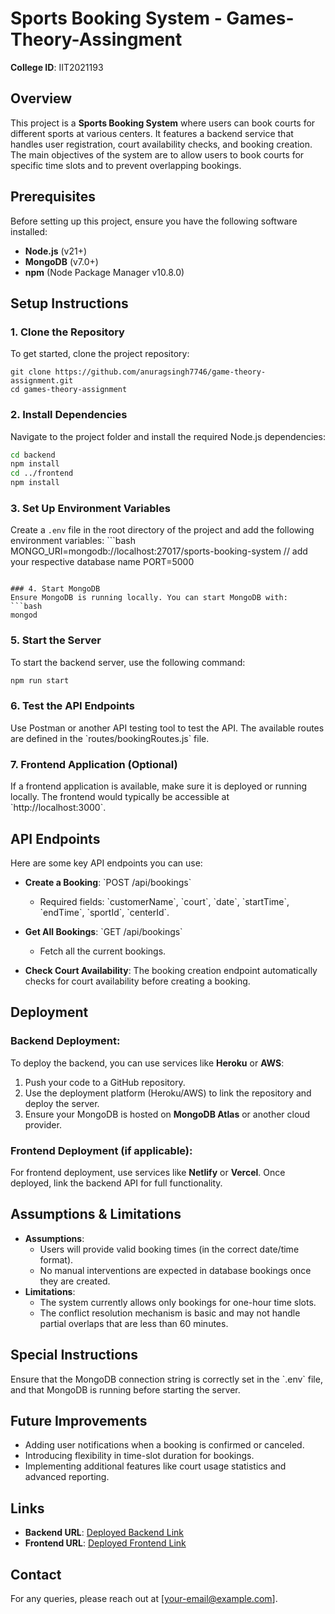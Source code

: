 
# Sports Booking System - Games-Theory-Assingment

**College ID**: IIT2021193

## Overview
This project is a **Sports Booking System** where users can book courts for different sports at various centers. It features a backend service that handles user registration, court availability checks, and booking creation. The main objectives of the system are to allow users to book courts for specific time slots and to prevent overlapping bookings.

## Prerequisites
Before setting up this project, ensure you have the following software installed:
- **Node.js** (v21+)
- **MongoDB** (v7.0+)
- **npm** (Node Package Manager v10.8.0)

## Setup Instructions

### 1. Clone the Repository
To get started, clone the project repository:
```shell
git clone https://github.com/anuragsingh7746/game-theory-assignment.git
cd games-theory-assignment
```

### 2. Install Dependencies
Navigate to the project folder and install the required Node.js dependencies:
```bash
cd backend
npm install
cd ../frontend
npm install
```

### 3. Set Up Environment Variables
Create a `.env` file in the root directory of the project and add the following environment variables:
\`\`\`bash
MONGO_URI=mongodb://localhost:27017/sports-booking-system // add your respective database name
PORT=5000
```

### 4. Start MongoDB
Ensure MongoDB is running locally. You can start MongoDB with:
```bash
mongod
```

### 5. Start the Server
To start the backend server, use the following command:
```bash
npm run start
```


### 6. Test the API Endpoints
Use Postman or another API testing tool to test the API. The available routes are defined in the \`routes/bookingRoutes.js\` file.

### 7. Frontend Application (Optional)
If a frontend application is available, make sure it is deployed or running locally. The frontend would typically be accessible at \`http://localhost:3000\`.

## API Endpoints
Here are some key API endpoints you can use:

- **Create a Booking**: \`POST /api/bookings\`
  - Required fields: \`customerName\`, \`court\`, \`date\`, \`startTime\`, \`endTime\`, \`sportId\`, \`centerId\`.

- **Get All Bookings**: \`GET /api/bookings\`
  - Fetch all the current bookings.

- **Check Court Availability**: The booking creation endpoint automatically checks for court availability before creating a booking.

## Deployment

### Backend Deployment:
To deploy the backend, you can use services like **Heroku** or **AWS**:
1. Push your code to a GitHub repository.
2. Use the deployment platform (Heroku/AWS) to link the repository and deploy the server.
3. Ensure your MongoDB is hosted on **MongoDB Atlas** or another cloud provider.

### Frontend Deployment (if applicable):
For frontend deployment, use services like **Netlify** or **Vercel**. Once deployed, link the backend API for full functionality.

## Assumptions & Limitations
- **Assumptions**: 
  - Users will provide valid booking times (in the correct date/time format).
  - No manual interventions are expected in database bookings once they are created.
- **Limitations**: 
  - The system currently allows only bookings for one-hour time slots.
  - The conflict resolution mechanism is basic and may not handle partial overlaps that are less than 60 minutes.

## Special Instructions
Ensure that the MongoDB connection string is correctly set in the \`.env\` file, and that MongoDB is running before starting the server.

## Future Improvements
- Adding user notifications when a booking is confirmed or canceled.
- Introducing flexibility in time-slot duration for bookings.
- Implementing additional features like court usage statistics and advanced reporting.

## Links
- **Backend URL**: [Deployed Backend Link](https://backend-deployed-url.com)
- **Frontend URL**: [Deployed Frontend Link](https://frontend-deployed-url.com)

## Contact
For any queries, please reach out at [your-email@example.com].

